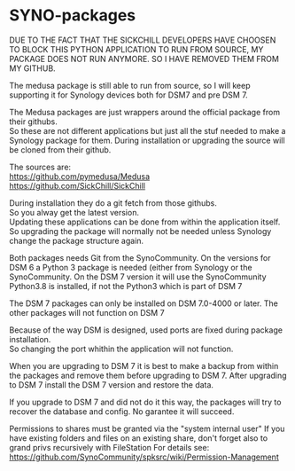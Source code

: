 # SYNO-packages
DUE TO THE FACT THAT THE SICKCHILL DEVELOPERS HAVE CHOOSEN TO BLOCK THIS PYTHON APPLICATION TO RUN FROM SOURCE, MY PACKAGE DOES NOT RUN ANYMORE.
SO I HAVE REMOVED THEM FROM MY GITHUB.

The medusa package is still able to run from source, so I will keep supporting it for Synology devices both for DSM7 and pre DSM 7.

The Medusa packages are just wrappers around the official package from their githubs.  
So these are not different applications but just all the stuf needed to make a Synology package for them.
During installation or upgrading the source will be cloned from their github.

The sources are:  
https://github.com/pymedusa/Medusa  
https://github.com/SickChill/SickChill  

During installation they do a git fetch from those githubs.  
So you alway get the latest version.  
Updating these applications can be done from within the application itself.
So upgrading the package will normally not be needed unless Synology change the package structure again.

Both packages needs Git from the SynoCommunity.
On the versions for DSM 6 a Python 3 package is needed (either from Synology or the SynoCommunity.
On the DSM 7 version it will use the SynoCommunity Python3.8 is installed, if not the Python3 which is part of DSM 7

The DSM 7 packages can only be installed on DSM 7.0-4000 or later.
The other packages will not function on DSM 7
  
Because of the way DSM is designed, used ports are fixed during package installation.  
So changing the port whithin the application will not function.

When you are upgrading to DSM 7 it is best to make a backup from within the packages and remove them before upgrading to DSM 7.
After upgrading to DSM 7 install the DSM 7 version and restore the data.

If you upgrade to DSM 7 and did not do it this way, the packages will try to recover the database and config.
No garantee it will succeed.

Permissions to shares must be granted via the "system internal user"
If you have existing folders and files on an existing share, don't forget also to grand privs recursively with FileStation
For details see:
https://github.com/SynoCommunity/spksrc/wiki/Permission-Management